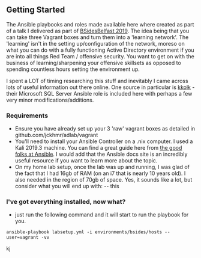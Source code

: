 ## Getting Started

The Ansible playbooks and roles made available here where created as part of a talk I delivered as part of <a href="https://bsidesbelfast.org">BSidesBelfast 2019</a>.  The idea being that you can take three Vagrant boxes and turn them into a 'learning network'.  The 'learning' isn't in the setting up/configuration of the network, moreso on what you can do with a fully functioning Active Directory environment if you are into all things Red Team / offensive security.  You want to get on with the business of learning/sharpening your offensive skillsets as opposed to spending countless hours setting the environment up.

I spent a LOT of timing researching this stuff and inevitably I came across lots of useful information out there online.  One source in particular is <a href="https://github.com/kkolk" target="_blank">kkolk</a> - their Microsoft SQL Server Ansible role is included here with perhaps a few very minor modifications/additions.  

### Requirements
- Ensure you have already set up your 3 'raw' vagrant boxes as detailed in github.com/jckhmr/adlab/vagrant
- You'll need to install your Ansible Controller on a .nix computer.  I used a Kali 2019.3 machine.  You can find a great guide here from <a href="https://docs.ansible.com/ansible/latest/installation_guide/intro_installation.html" target="_blank">the good folks at Ansible</a>.  I would add that the Ansible docs site is an incredibly useful resource if you want to learn more about the topic.
- On my home lab setup, once the lab was up and running, I was glad of the fact that I had 16gb of RAM (on an i7 that is nearly 10 years old).  I also needed in the region of 70gb of space.  Yes, it sounds like a lot, but consider what you will end up with:
-- this

### I've got everything installed, now what?
- just run the following command and it will start to run the playbook for you.

```ansible-playbook labsetup.yml -i environments/bsides/hosts --user=vagrant -vv```

kj
